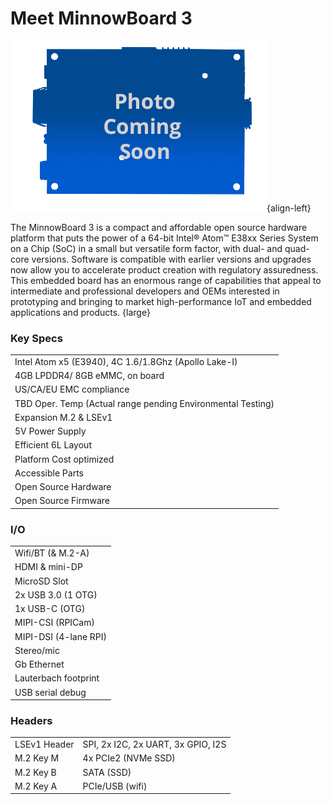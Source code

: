 # Meet MinnowBoard 3

![MinnowBoard 3 - Top](pages/minnowboard-3/board-coming-soon.png){align-left} 

The MinnowBoard 3 is a compact and affordable open source hardware platform 
that puts the power of a 64-bit Intel® Atom™ E38xx Series System on a Chip (SoC) 
in a small but versatile form factor, with dual- and quad-core versions. 
Software is compatible with earlier versions and upgrades now allow you to 
accelerate product creation with regulatory assuredness. This embedded board has 
an enormous range of capabilities that appeal to intermediate and professional 
developers and OEMs interested in prototyping and bringing to market 
high-performance IoT and embedded applications and products. {large}  

### Key Specs
|  |
|----|
| Intel Atom x5 (E3940), 4C 1.6/1.8Ghz (Apollo Lake-I) |
| 4GB LPDDR4/ 8GB eMMC, on board |
| US/CA/EU EMC compliance |
| TBD Oper. Temp (Actual range pending Environmental Testing) |
| Expansion M.2 & LSEv1 |
| 5V Power Supply |
| Efficient 6L Layout |
| Platform Cost optimized |
| Accessible Parts |
| Open Source Hardware|
| Open Source Firmware |

### I/O
|  |
|----|
| Wifi/BT (& M.2-A) |
| HDMI & mini-DP |
| MicroSD Slot |
| 2x USB 3.0 (1 OTG) |
| 1x USB-C (OTG) |
| MIPI-CSI (RPICam) |
| MIPI-DSI (4-lane RPI) |
| Stereo/mic |
| Gb Ethernet |
| Lauterbach footprint |
| USB serial debug |

### Headers
|  |   |
|----|---|
| LSEv1 Header  | SPI, 2x I2C, 2x UART, 3x GPIO, I2S |
| M.2 Key M  | 4x PCIe2 (NVMe SSD)  |
| M.2 Key B  | SATA (SSD) |
| M.2 Key A  | PCIe/USB (wifi) |
